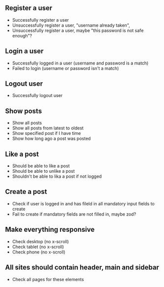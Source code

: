 ## Register a user
- Successfully register a user 
- Unsuccessfully register a user, "username already taken", 
- Unsuccessfully register a user, maybe "this password is not safe enough"?


## Login a user
- Successfully logged in a user (username and password is a match) 
- Failed to login (username or password isn't a match) 

## Logout user
- Successfully logout user 

## Show posts
- Show all posts 
- Show all posts from latest to oldest
- Show specified post if I have time
- Show how long ago a post was posted 

## Like a post
- Should be able to like a post
- Should be able to unlike a post
- Shouldn't be able to lika a post if not logged

## Create a post
- Check if user is logged in and has fileld in all mandatory input fields to create 
- Fail to create if mandatory fields are not filled in, maybe zod? 

## Make everything responsive
- Check desktop (no x-scroll)
- Check tablet (no x-scroll)
- Check phone (no x-scroll)

## All sites should contain header, main and sidebar
- Check all pages for these elements 

